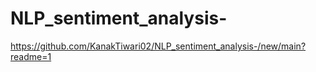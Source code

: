 # NLP_sentiment_analysis-
https://github.com/KanakTiwari02/NLP_sentiment_analysis-/new/main?readme=1
